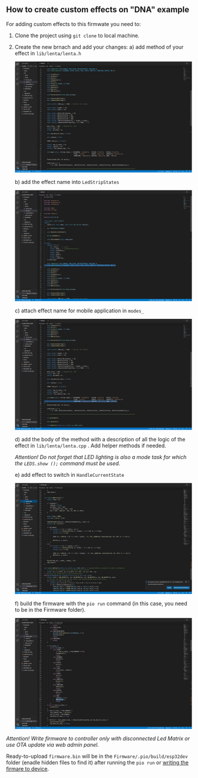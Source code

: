 ## How to create custom effects on "DNA" example

For adding custom effects to this firmwate you need to:
  
1. Clone the project using ```git clone``` to local machine.
   
2. Create the new brnach and add your changes:
   a) add method of your effect in `lib/lenta/lenta.h`

   ![](static/2.png)
   
   b) add the effect name into `LedStripStates`
   
   ![](static/3.png)

   c) attach effect name for mobile application in `modes_`

   ![](static/4.png)

   
   d) add the body of the method with a description of all the logic of the effect in `lib/lenta/lenta.cpp` . Add helper methods if needed.

   *Attention! Do not forget that LED lighting is also a mode task for which the `LEDS.show ();` command must be used.*
      
   e) add effect to switch in `HandleCurrentState`

   ![](static/5.png)

   f) build the firmware with the ```pio run``` command (in this case, you need to be in the Firmware folder).

   ![](static/6.png)

  *Attention! Write firmware to controller only with disconnected Led Matrix or use OTA update via web admin panel.*
  
  Ready-to-upload `firmware.bin` will be in the `Firmware/.pio/build/esp32dev` folder (enadle hidden files to find it) after running the ```pio run``` or [writing the firmare to device](Firmware-Uploading.md).


   
   
  







